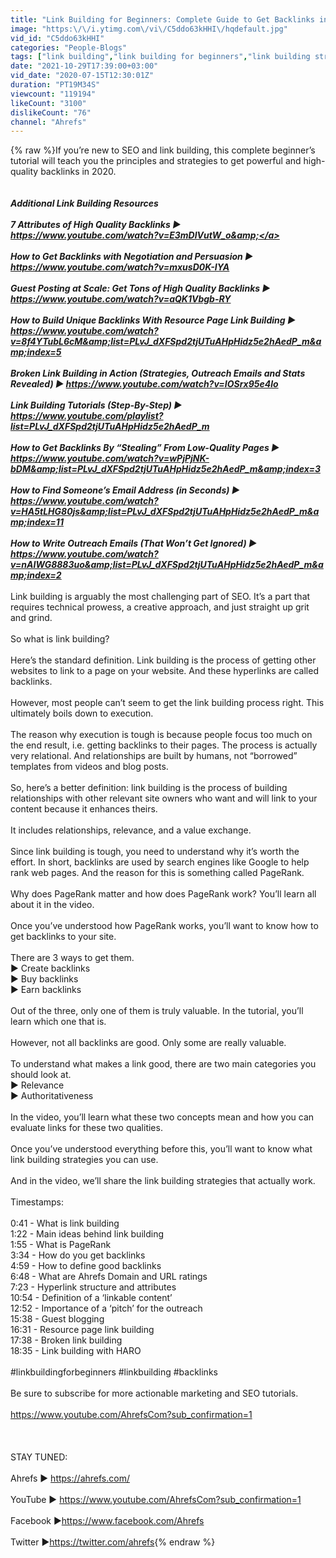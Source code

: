 ```yaml
---
title: "Link Building for Beginners: Complete Guide to Get Backlinks in 2020"
image: "https:\/\/i.ytimg.com\/vi\/C5ddo63kHHI\/hqdefault.jpg"
vid_id: "C5ddo63kHHI"
categories: "People-Blogs"
tags: ["link building","link building for beginners","link building strategies"]
date: "2021-10-29T17:39:00+03:00"
vid_date: "2020-07-15T12:30:01Z"
duration: "PT19M34S"
viewcount: "119194"
likeCount: "3100"
dislikeCount: "76"
channel: "Ahrefs"
---
```

{% raw %}If you’re new to SEO and link building, this complete beginner’s tutorial will teach you the principles and strategies to get powerful and high-quality backlinks in 2020. <br /><br />***************************************<br />Additional Link Building Resources<br /><br />7 Attributes of High Quality Backlinks ► <a rel="nofollow" target="blank" href="https://www.youtube.com/watch?v=E3mDlVutW_o&amp;">https://www.youtube.com/watch?v=E3mDlVutW_o&amp;</a><br /><br />How to Get Backlinks with Negotiation and Persuasion ► <a rel="nofollow" target="blank" href="https://www.youtube.com/watch?v=mxusD0K-IYA">https://www.youtube.com/watch?v=mxusD0K-IYA</a><br /><br />Guest Posting at Scale: Get Tons of High Quality Backlinks ► <a rel="nofollow" target="blank" href="https://www.youtube.com/watch?v=aQK1Vbgb-RY">https://www.youtube.com/watch?v=aQK1Vbgb-RY</a><br /><br />How to Build Unique Backlinks With Resource Page Link Building ► <a rel="nofollow" target="blank" href="https://www.youtube.com/watch?v=8f4YTubL6cM&amp;list=PLvJ_dXFSpd2tjUTuAHpHidz5e2hAedP_m&amp;index=5">https://www.youtube.com/watch?v=8f4YTubL6cM&amp;list=PLvJ_dXFSpd2tjUTuAHpHidz5e2hAedP_m&amp;index=5</a><br /><br />Broken Link Building in Action (Strategies, Outreach Emails and Stats Revealed) ► <a rel="nofollow" target="blank" href="https://www.youtube.com/watch?v=IOSrx95e4lo">https://www.youtube.com/watch?v=IOSrx95e4lo</a><br /><br />Link Building Tutorials (Step-By-Step)  ► <a rel="nofollow" target="blank" href="https://www.youtube.com/playlist?list=PLvJ_dXFSpd2tjUTuAHpHidz5e2hAedP_m">https://www.youtube.com/playlist?list=PLvJ_dXFSpd2tjUTuAHpHidz5e2hAedP_m</a><br /><br />How to Get Backlinks By “Stealing” From Low-Quality Pages ► <a rel="nofollow" target="blank" href="https://www.youtube.com/watch?v=wPjPjNK-bDM&amp;list=PLvJ_dXFSpd2tjUTuAHpHidz5e2hAedP_m&amp;index=3">https://www.youtube.com/watch?v=wPjPjNK-bDM&amp;list=PLvJ_dXFSpd2tjUTuAHpHidz5e2hAedP_m&amp;index=3</a><br /><br />How to Find Someone’s Email Address (in Seconds) ► <a rel="nofollow" target="blank" href="https://www.youtube.com/watch?v=HA5tLHG80js&amp;list=PLvJ_dXFSpd2tjUTuAHpHidz5e2hAedP_m&amp;index=11">https://www.youtube.com/watch?v=HA5tLHG80js&amp;list=PLvJ_dXFSpd2tjUTuAHpHidz5e2hAedP_m&amp;index=11</a><br /><br />How to Write Outreach Emails (That Won’t Get Ignored) ► <a rel="nofollow" target="blank" href="https://www.youtube.com/watch?v=nAIWG8883uo&amp;list=PLvJ_dXFSpd2tjUTuAHpHidz5e2hAedP_m&amp;index=2">https://www.youtube.com/watch?v=nAIWG8883uo&amp;list=PLvJ_dXFSpd2tjUTuAHpHidz5e2hAedP_m&amp;index=2</a><br />***************************************<br />Link building is arguably the most challenging part of SEO. It’s a part that requires technical prowess, a creative approach, and just straight up grit and grind. <br /><br />So what is link building? <br /><br />Here’s the standard definition. Link building is the process of getting other websites to link to a page on your website. And these hyperlinks are called backlinks. <br /><br />However, most people can’t seem to get the link building process right. This ultimately boils down to execution. <br /><br />The reason why execution is tough is because people focus too much on the end result, i.e. getting backlinks to their pages. The process is actually very relational. And relationships are built by humans, not “borrowed” templates from videos and blog posts. <br /><br />So, here’s a better definition: link building is the process of building relationships with other relevant site owners who want and will link to your content because it enhances theirs.<br /><br />It includes relationships, relevance, and a value exchange.<br /><br />Since link building is tough, you need to understand why it’s worth the effort. In short, backlinks are used by search engines like Google to help rank web pages. And the reason for this is something called PageRank. <br /><br />Why does PageRank matter and how does PageRank work? You’ll learn all about it in the video. <br /><br />Once you’ve understood how PageRank works, you’ll want to know how to get backlinks to your site. <br /><br />There are 3 ways to get them. <br />► Create backlinks<br />► Buy backlinks<br />► Earn backlinks<br /><br />Out of the three, only one of them is truly valuable. In the tutorial, you’ll learn which one that is. <br /><br />However, not all backlinks are good. Only some are really valuable. <br /><br />To understand what makes a link good, there are two main categories you should look at. <br />► Relevance<br />► Authoritativeness<br /><br />In the video, you’ll learn what these two concepts mean and how you can evaluate links for these two qualities. <br /><br />Once you’ve understood everything before this, you’ll want to know what link building strategies you can use. <br /><br />And in the video, we’ll share the link building strategies that actually work. <br /><br />Timestamps:<br /><br />0:41 - What is link building<br />1:22 - Main ideas behind link building<br />1:55 - What is PageRank<br />3:34 - How do you get backlinks<br />4:59 - How to define good backlinks<br />6:48 - What are Ahrefs Domain and URL ratings<br />7:23 - Hyperlink structure and attributes <br />10:54 - Definition of a ‘linkable content’<br />12:52 - Importance of a ‘pitch’ for the outreach<br />15:38 - Guest blogging<br />16:31 - Resource page link building<br />17:38 - Broken link building<br />18:35 - Link building with HARO<br /><br />#linkbuildingforbeginners #linkbuilding #backlinks<br /><br />Be sure to subscribe for more actionable marketing and SEO tutorials.<br /><br /><a rel="nofollow" target="blank" href="https://www.youtube.com/AhrefsCom?sub_confirmation=1">https://www.youtube.com/AhrefsCom?sub_confirmation=1</a><br /><br /><br /><br />STAY TUNED:<br /><br />Ahrefs ► <a rel="nofollow" target="blank" href="https://ahrefs.com/">https://ahrefs.com/</a><br /><br />YouTube ► <a rel="nofollow" target="blank" href="https://www.youtube.com/AhrefsCom?sub_confirmation=1">https://www.youtube.com/AhrefsCom?sub_confirmation=1</a><br /><br />Facebook ►<a rel="nofollow" target="blank" href="https://www.facebook.com/Ahrefs">https://www.facebook.com/Ahrefs</a><br /><br />Twitter ►<a rel="nofollow" target="blank" href="https://twitter.com/ahrefs">https://twitter.com/ahrefs</a>{% endraw %}
